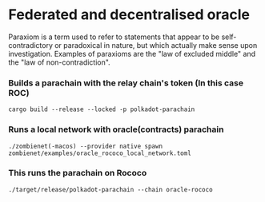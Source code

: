 # Federated and decentralised oracle 
Paraxiom is a term used to refer to statements that appear to be self-contradictory or paradoxical in nature, but which actually make sense upon investigation. Examples of paraxioms are the "law of excluded middle" and the "law of non-contradiction".

### Builds a parachain with the relay chain's token (In this case ROC)
````
cargo build --release --locked -p polkadot-parachain
````

### Runs a local network with oracle(contracts) parachain
````
./zombienet(-macos) --provider native spawn zombienet/examples/oracle_rococo_local_network.toml
````


### This runs the parachain on Rococo
````
./target/release/polkadot-parachain --chain oracle-rococo
````

